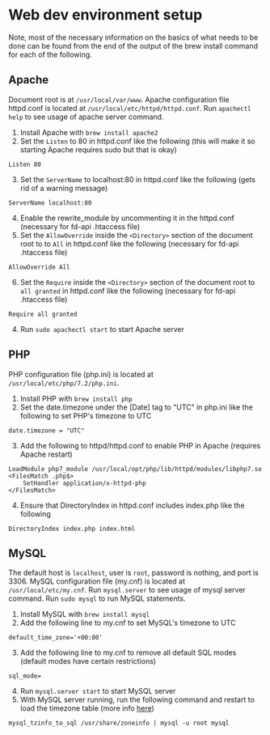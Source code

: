 # Web dev environment setup
Note, most of the necessary information on the basics of what needs to be done can be found from the end of the output of the brew install command for each of the following.

## Apache
Document root is at `/usr/local/var/www`. Apache configuration file httpd.conf is located at `/usr/local/etc/httpd/httpd.conf`. Run `apachectl help` to see usage of apache server command.
1. Install Apache with `brew install apache2`
2. Set the `Listen` to 80 in httpd.conf like the following (this will make it so starting Apache requires sudo but that is okay)
````
Listen 80
````
3. Set the `ServerName` to localhost:80 in httpd.conf like the following (gets rid of a warning message)
```
ServerName localhost:80
```
4. Enable the rewrite_module by uncommenting it in the httpd.conf (necessary for fd-api .htaccess file)
5. Set the `AllowOverride` inside the `<Directory>` section of the document root to to `All` in httpd.conf like the following (necessary for fd-api .htaccess file)
```
AllowOverride All
```
6. Set the `Require` inside the `<Directory>` section of the document root to `all granted` in httpd.conf like the following (necessary for fd-api .htaccess file)
```
Require all granted
```
4. Run `sudo apachectl start` to start Apache server

## PHP
PHP configuration file (php.ini) is located at `/usr/local/etc/php/7.2/php.ini`.
1. Install PHP with `brew install php`
2. Set the date.timezone under the [Date] tag to "UTC" in php.ini like the following to set PHP's timezone to UTC
```
date.timezone = "UTC"
```
3. Add the following to httpd/httpd.conf to enable PHP in Apache (requires Apache restart)
```
LoadModule php7_module /usr/local/opt/php/lib/httpd/modules/libphp7.so
<FilesMatch .php$>
    SetHandler application/x-httpd-php
</FilesMatch>
```
4. Ensure that DirectoryIndex in httpd.conf includes index.php like the following
```
DirectoryIndex index.php index.html
```

## MySQL
The default host is `localhost`, user is `root`, password is nothing, and port is 3306. MySQL configuration file (my.cnf) is located at `/usr/local/etc/my.cnf`. Run `mysql.server` to see usage of mysql server command. Run `sudo mysql` to run MySQL statements.
1. Install MySQL with `brew install mysql`
2. Add the following line to my.cnf to set MySQL's timezone to UTC
```
default_time_zone='+00:00'
```
3. Add the following line to my.cnf to remove all default SQL modes (default modes have certain restrictions)
```
sql_mode=
```
4. Run `mysql.server start` to start MySQL server
5. With MySQL server running, run the following command and restart to load the timezone table (more info [here](https://gist.github.com/brianburridge/11298396))
```
mysql_tzinfo_to_sql /usr/share/zoneinfo | mysql -u root mysql
```
